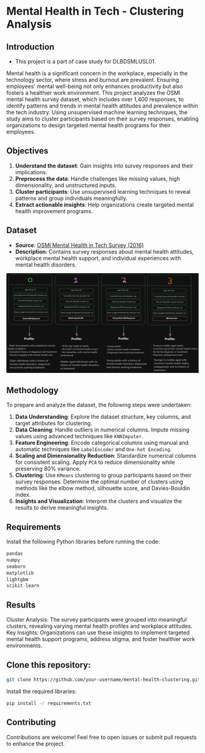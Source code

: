 
# Mental Health in Tech - Clustering Analysis

## Introduction  
- This project is a part of case study for DLBDSMLUSL01.

Mental health is a significant concern in the workplace, especially in the technology sector, where stress and burnout are prevalent. Ensuring employees' mental well-being not only enhances productivity but also fosters a healthier work environment. This project analyzes the OSMI mental health survey dataset, which includes over 1,400 responses, to identify patterns and trends in mental health attitudes and prevalence within the tech industry. Using unsupervised machine learning techniques, the study aims to cluster participants based on their survey responses, enabling organizations to design targeted mental health programs for their employees.

## Objectives  
1. **Understand the dataset**: Gain insights into survey responses and their implications.
2. **Preprocess the data**: Handle challenges like missing values, high dimensionality, and unstructured inputs.
3. **Cluster participants**: Use unsupervised learning techniques to reveal patterns and group individuals meaningfully.
4. **Extract actionable insights**: Help organizations create targeted mental health improvement programs.

## Dataset  
- **Source**: [OSMI Mental Health in Tech Survey (2016)](https://www.kaggle.com/datasets/osmi/mental-health-in-tech-2016)  
- **Description**: Contains survey responses about mental health attitudes, workplace mental health support, and individual experiences with mental health disorders.

![Clusters](https://raw.githubusercontent.com/izaanz/Unsupervised-Learning-OSMI-Tech-Survey-2016/refs/heads/main/img/cluster%20profiles.png)


## Methodology  
To prepare and analyze the dataset, the following steps were undertaken: 
1. **Data Understanding**: Explore the dataset structure, key columns, and target attributes for clustering. 
2. **Data Cleaning**: Handle outliers in numerical columns. Impute missing values using advanced techniques like `KNNImputer`. 
3. **Feature Engineering**: Encode categorical columns using manual and automatic techniques like `LabelEncoder` and `One-hot Encoding`. 
4. **Scaling and Dimensionality Reduction**: Standardize numerical columns for consistent scaling. Apply `PCA` to reduce dimensionality while preserving 80% variance. 
5. **Clustering**: Use `KMeans` clustering to group participants based on their survey responses. Determine the optimal number of clusters using methods like the elbow method, silhouette score, and Davies-Bouldin index. 
6. **Insights and Visualization**: Interpret the clusters and visualize the results to derive meaningful insights.

## Requirements  
Install the following Python libraries before running the code:  
```python
pandas
numpy
seaborn
matplotlib
lightgbm
scikit-learn
```

## Results
Cluster Analysis: The survey participants were grouped into meaningful clusters, revealing varying mental health profiles and workplace attitudes.
Key Insights: Organizations can use these insights to implement targeted mental health support programs, address stigma, and foster healthier work environments.
## Clone this repository:
```bash
git clone https://github.com/your-username/mental-health-clustering.git
```
Install the required libraries:
```bash
pip install -r requirements.txt
```
## Contributing
Contributions are welcome! Feel free to open issues or submit pull requests to enhance the project.


